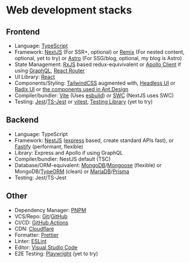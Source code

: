 # Web development stacks

## Frontend
- Language: [TypeScript](https://www.typescriptlang.org/)
- Framework: [NextJS](https://nextjs.org/) (For SSR+, optional) or [Remix](https://remix.run/) (For nested content, optional, yet to try) or [Astro](https://astro.build/) (For SSG/blog, optional, my blog is Astro)
- State Management: [RxJS](https://rxjs.dev/) based redux-equivivalent or [Apollo Client](https://www.apollographql.com/) if using [GraphQL](https://graphql.org/), [React Router](https://reactrouter.com/)
- UI Library: [React](https://reactjs.org/)
- Components/Styling: [TailwindCSS](https://tailwindcss.com/) augmented with, [Headless UI](https://headlessui.dev/) or [Radix UI](https://www.radix-ui.com/) or [the components used in Ant.Design](http://react-component.github.io/badgeboard/)
- Compiler/bundler: [Vite](https://vitejs.dev/) (Uses [esbuild](https://esbuild.github.io/)) or [SWC](https://swc.rs/) (NextJS uses SWC)
- Testing: [Jest](https://jestjs.io/)/[TS-Jest](https://kulshekhar.github.io/ts-jest/) or [vitest](https://vitest.dev/), [Testing Library](https://testing-library.com/) (yet to try)

## Backend
- Language: TypeScript
- Framework: [NestJS](https://nestjs.com/) ([express](https://expressjs.com/) based, create standard APIs fast), or [Fastify](https://www.fastify.io/) (performant, flexible)
- Library: Express and Apollo if using GraphQL
- Compiler/bundler: NestJS default (TSC)
- Database/ORM-equivalent: [MongoDB](https://www.mongodb.com/)/[Mongoose](https://mongoosejs.com/) (flexible) or MongoDB/[TypeORM](https://typeorm.io/) (clean) or [MariaDB](https://mariadb.org/)/[Prisma](https://www.prisma.io/)
- Testing: Jest/TS-Jest

## Other
- Dependency Manager: [PNPM](https://pnpm.io/)
- VCS/Repo: [Git](https://git-scm.com/)/[GitHub](https://github.com/)
- CI/CD: [GitHub Actions](https://github.com/features/actions)
- CDN: [Cloudflare](https://www.cloudflare.com/)
- Formatter: [Prettier](https://prettier.io/)
- Linter: [ESLint](https://eslint.org/)
- Editor: [Visual Studio Code](https://code.visualstudio.com/)
- E2E Testing: [Playwright](https://code.visualstudio.com/) (yet to try)
